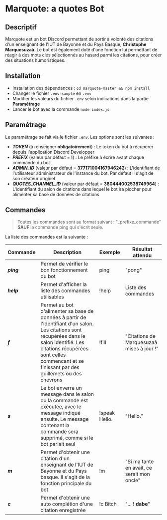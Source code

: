 # Marquote: a quotes Bot

## Descriptif
Marquote est un bot Discord permettant de sortir à volonté des citations d'un enseignant de l'IUT de Bayonne et du Pays Basque, **Christophe Marquesuzaà**.
Le bot est également doté d'une fonction lui permettant de réagir à des mots clés sélectionnés au hasard parmi les citations, pour créer des situations humoristiques.

## Installation

- Installation des dépendances : `cd marquote-master && npm install`
- Changer le fichier `.env-sample` en `.env`
- Modifier les valeurs du fichier `.env` selon indications dans la partie **Paramétrage**
- Lancer le bot avec la commande `node index.js`

## Paramétrage

Le paramétrage se fait via le fichier `.env`. Les options sont les suivantes :
- ***TOKEN*** (à renseigner **obligatoirement**) : Le token du bot à récuperer depuis l'application Discord Developper
- ***PREFIX*** (valeur par défaut = **!**) : Le préfixe à écrire avant chaque commande du bot
- ***ADMIN_ID*** (valeur par défaut = **377171004167946242**) : L'identifiant de l'utilisateur administrateur de l'instance du bot. Par défaut il s'agit de son créateur originel
- ***QUOTES_CHANNEL_ID*** (valeur par défaut = **380444002538749964**) : L'identifiant du salon de citations dans lequel le bot ira piocher pour alimenter sa base de données de citations

## Commandes

> Toutes les commandes sont au format suivant : "_prefixe_commande" **SAUF** la commande ping qui s'écrit seule. 

La liste des commandes est la suivante :

Commande | Description | Exemple | Résultat attendu
------------ |  ------------- | ------------- | ------------
***ping*** | Permet de vérifier le bon fonctionnement du bot | ping | "pong"
***help*** | Permet d'afficher la liste des commandes utilisables | !help | Liste des commandes
***f*** | Permet au bot d'alimenter sa base de données à partir de l'identifiant d'un salon. Les citations sont récupérées dans le salon identifié. Les citations récupérées sont celles commencant et se finissant par des guillemets ou des chevrons | !fill | "Citations de Marquesuzaà mises à jour !"
***s*** | Le bot enverra un message dans le salon ou la commande est exécutée, avec le message indiqué ensuite. Le message contenant la commande sera supprimé, comme si le bot parlait seul | !speak Hello. | "Hello."
***m*** | Permet d'obtenir une citation d'un enseignant de l'IUT de Bayonne et du Pays basque. Il s'agit de la fonction principale du bot | !m | "Si ma tante en avait, ce serait mon oncle"
***c*** | Permet d'obtenir une auto complétion d'une citation enregistrée | !c Bitch | "... ! **dabe**"